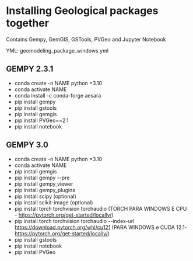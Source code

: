 
# Installing Geological packages together

Contains Gempy, GemGIS, GSTools, PVGeo and Jupyter Notebook

YML: geomodeling_package_windows.yml

## GEMPY 2.3.1
- conda create -n NAME python =3.10
- conda activate NAME
- conda install -c conda-forge aesara
- pip install gempy
- pip install gstools
- pip install gemgis
- pip install PVGeo==2.1
- pip install notebook

## GEMPY 3.0
- conda create -n NAME python =3.10
- conda activate NAME
- pip install gemgis
- pip install gempy --pre
- pip install gempy_viewer
- pip install gempy_plugins
- pip install scipy (optional)
- pip install scikit-image (optional)
- pip install torch torchvision torchaudio (TORCH PARA WINDOWS E CPU - https://pytorch.org/get-started/locally/)
- pip install torch torchvision torchaudio --index-url https://download.pytorch.org/whl/cu121 (PARA WINDOWS e CUDA 12.1- https://pytorch.org/get-started/locally/)
- pip install gstools
- pip install notebook
- pip install PVGeo

